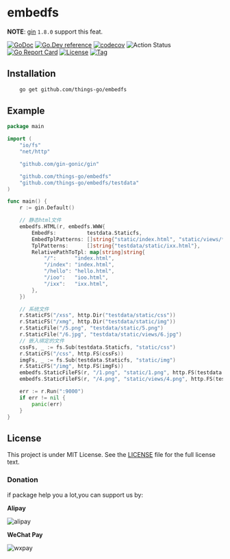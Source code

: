 # embedfs

  **NOTE**: [gin](github.com/gin-gonic/gin) `1.8.0` support this feat.

[![GoDoc](https://godoc.org/github.com/things-go/embedfs?status.svg)](https://godoc.org/github.com/things-go/embedfs)
[![Go.Dev reference](https://img.shields.io/badge/go.dev-reference-blue?logo=go&logoColor=white)](https://pkg.go.dev/github.com/things-go/embedfs?tab=doc)
[![codecov](https://codecov.io/gh/things-go/embedfs/branch/main/graph/badge.svg)](https://codecov.io/gh/things-go/embedfs)
![Action Status](https://github.com/things-go/embedfs/workflows/Go/badge.svg)
[![Go Report Card](https://goreportcard.com/badge/github.com/things-go/embedfs)](https://goreportcard.com/report/github.com/things-go/embedfs)
[![License](https://img.shields.io/github/license/things-go/embedfs)](https://github.com/things-go/embedfs/raw/main/LICENSE)
[![Tag](https://img.shields.io/github/v/tag/things-go/embedfs)](https://github.com/things-go/embedfs/tags)


## Installation

```bash
    go get github.com/things-go/embedfs
```

## Example

[embedmd]:# (_example/main.go go)
```go
package main

import (
	"io/fs"
	"net/http"

	"github.com/gin-gonic/gin"

	"github.com/things-go/embedfs"
	"github.com/things-go/embedfs/testdata"
)

func main() {
	r := gin.Default()

	// 静态html文件
	embedfs.HTML(r, embedfs.WWW{
		EmbedFs:          testdata.Staticfs,
		EmbedTplPatterns: []string{"static/index.html", "static/views/*"},
		TplPatterns:      []string{"testdata/static/ixx.html"},
		RelativePathToTpl: map[string]string{
			"/":      "index.html",
			"/index": "index.html",
			"/hello": "hello.html",
			"/ioo":   "ioo.html",
			"/ixx":   "ixx.html",
		},
	})

	// 系统文件
	r.StaticFS("/xss", http.Dir("testdata/static/css"))
	r.StaticFS("/xmg", http.Dir("testdata/static/img"))
	r.StaticFile("/5.png", "testdata/static/5.png")
	r.StaticFile("/6.jpg", "testdata/static/views/6.jpg")
	// 嵌入绑定的文件
	cssFs, _ := fs.Sub(testdata.Staticfs, "static/css")
	r.StaticFS("/css", http.FS(cssFs))
	imgFs, _ := fs.Sub(testdata.Staticfs, "static/img")
	r.StaticFS("/img", http.FS(imgFs))
	embedfs.StaticFileFS(r, "/1.png", "static/1.png", http.FS(testdata.Staticfs))
	embedfs.StaticFileFS(r, "/4.png", "static/views/4.png", http.FS(testdata.Staticfs))

	err := r.Run(":9000")
	if err != nil {
		panic(err)
	}
}
```

## License

This project is under MIT License. See the [LICENSE](LICENSE) file for the full license text.

### Donation

if package help you a lot,you can support us by:

**Alipay**

![alipay](https://github.com/thinkgos/thinkgos/blob/master/asserts/alipay.jpg)

**WeChat Pay**

![wxpay](https://github.com/thinkgos/thinkgos/blob/master/asserts/wxpay.jpg)
